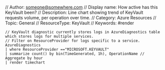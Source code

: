 // Author: someone@somewhere.com
// Display name: How active has this KeyVault been?
// Description: Line chart showing trend of KeyVault requests volume, per operation over time.
// Category: Azure Resources
// Topic: General
// ResourceType: KeyVault
// Keywords: #render

```
// KeyVault diagnostic currently stores logs in AzureDiagnostics table which stores logs for multiple services. 
// Filter on ResourceProvider for logs specific to a service.
AzureDiagnostics
| where ResourceProvider =="MICROSOFT.KEYVAULT" 
| summarize count() by bin(TimeGenerated, 1h), OperationName // Aggregate by hour
| render timechart
```

